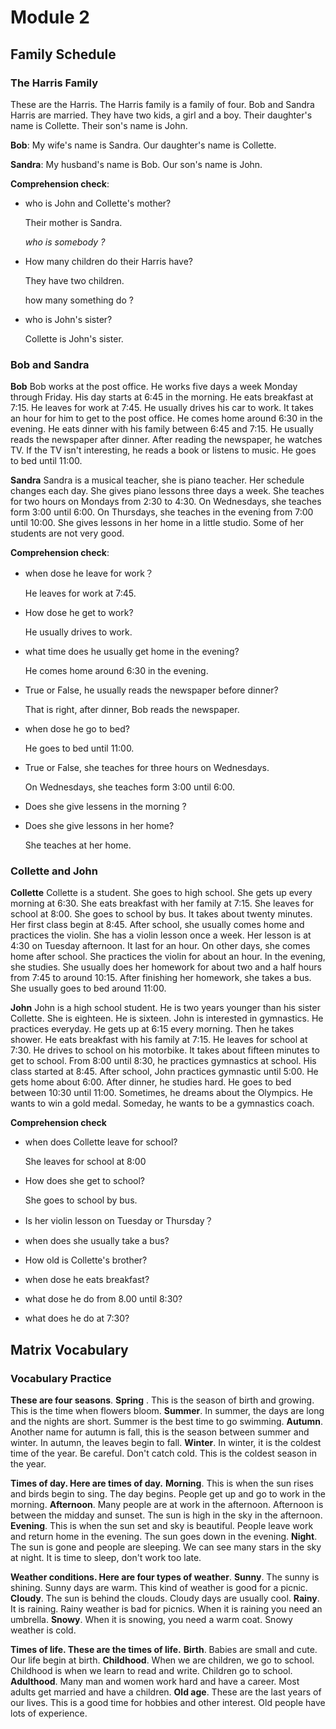 # Module 2

## Family Schedule

### The Harris Family

These are the Harris. The Harris family is a family of four. Bob and Sandra Harris are married. They have two kids, a girl and a boy. Their daughter's name is Collette. Their son's name is John. 

**Bob**: My wife's name is Sandra. Our daughter's name is Collette.

**Sandra**: My husband's name is Bob. Our son's name is John.

**Comprehension check**:  

* who is John and Collette's mother?  

  Their mother is Sandra. 

  *who is somebody ?*

* How many children do their Harris have?

  They have two children.

  how many something do ?

* who is John's sister?

  Collette is John's sister.

### Bob and Sandra	

**Bob**  Bob works at the post office. He works five days a week Monday through Friday. His day starts at 6:45 in the morning. He eats breakfast at 7:15. He leaves for work at 7:45. He usually drives his car to work. It takes an hour for him to get to the post office. He comes home around 6:30 in the evening.  He eats dinner with his family between 6:45 and 7:15. He usually reads the newspaper after dinner. After reading the newspaper, he watches TV. If the TV isn't interesting, he reads a book or listens to music.  He goes to bed until 11:00.

**Sandra** Sandra is a musical teacher, she is piano teacher. Her schedule changes each day.  She gives piano lessons three days a week. She teaches for two hours on Mondays from 2:30 to 4:30. On Wednesdays, she teaches form 3:00 until 6:00. On Thursdays, she teaches in the evening from 7:00 until 10:00.  She gives lessons in her home in a little studio. Some of her students are not very good. 

**Comprehension check**:

* when dose he leave for work？

  He leaves for work at 7:45.

* How dose he get to work?

  He usually drives to work.

* what time does he usually get home in the evening?

  He comes home around 6:30 in the evening.

* True or False, he usually reads the newspaper before dinner?

  That is right, after dinner, Bob reads the newspaper.

* when dose he go to bed?

  He goes to bed until 11:00.

* True or False, she teaches for three hours on Wednesdays.

  On Wednesdays, she teaches form 3:00 until 6:00. 

* Does she give lessens in the morning ?

* Does she give lessons in her home?

  She teaches at her home.

### Collette and John

**Collette** Collette is a student. She goes to high school. She gets up every morning at 6:30. She eats breakfast with her family at 7:15. She leaves for school  at 8:00. She goes to school by bus. It takes about twenty minutes. Her first class begin at 8:45. After school, she usually comes home and practices the violin. She has a violin lesson once a week. Her lesson is at 4:30 on Tuesday afternoon. It last for an hour.  On other days, she comes home after school. She practices the violin for about an hour. In the evening, she studies. She usually does her homework for about two and a half hours from 7:45 to around 10:15. After finishing her homework, she takes a bus.  She usually goes to bed around 11:00.  

**John** John is a high school student. He is two years younger than his sister Collette. She is eighteen. He is sixteen. John is interested in gymnastics. He practices everyday. He gets up at 6:15 every morning. Then he takes shower. He eats breakfast with his family at 7:15. He leaves for school at 7:30. He drives to school on his motorbike. It takes about fifteen minutes to get to school. From 8:00 until 8:30, he practices gymnastics at school.  His class started at 8:45. After school, John practices gymnastic until 5:00. He gets home about 6:00. After dinner, he studies hard. He goes to bed between 10:30 until 11:00. Sometimes, he dreams about the Olympics. He wants to win a gold medal. Someday, he wants to be a gymnastics coach. 

**Comprehension check**

* when does Collette leave for school?

  She leaves for school at 8:00

* How does she get to school?

  She goes to school by bus.

* Is her violin lesson on Tuesday or Thursday？

* when does she usually take a bus?

* How old is Collette's brother?

* when dose he eats breakfast?

* what dose he do from 8.00 until 8:30?

* what does he do at 7:30?

## Matrix Vocabulary

### Vocabulary Practice

**These are four seasons**. **Spring** . This is the season of birth and growing. This is the time when flowers bloom. **Summer**. In summer, the days are long and the nights are short. Summer is the best time to go swimming. **Autumn**. Another name for autumn is fall, this is the season between summer and winter. In autumn, the leaves begin to fall. **Winter**. In winter, it is the coldest time of the year. Be careful. Don't catch cold. This is the coldest season in the year.

**Times of day. Here are times of day.** **Morning**. This is when the sun rises and birds begin to sing. The day begins. People get up and go to work in the morning. **Afternoon**. Many people are at work in the afternoon. Afternoon is between the midday and sunset. The sun is high in the sky in the afternoon. **Evening**. This is when the sun set and sky is beautiful. People leave work and return home in the evening. The sun goes down in the evening. **Night**. The sun is gone and people are sleeping. We can see many stars in the sky at night. It is time to sleep, don't work too late. 

**Weather conditions. Here are four types of weather**. **Sunny**. The sunny is shining. Sunny days are warm. This kind of weather is good for a picnic. **Cloudy**. The sun is behind the clouds. Cloudy days are usually cool. **Rainy**. It is raining. Rainy weather is bad for picnics. When it is raining you need an umbrella. **Snowy**. When it is snowing, you need a warm coat. Snowy weather is cold. 

**Times of life. These are the times of life.** **Birth**. Babies are small and cute. Our life begin at birth.  **Childhood**. When we are children, we go to school. Childhood is  when we learn to read and write. Children go to school. **Adulthood**. Many man and women work hard and have a career. Most adults get married and have a children. **Old age**. These are the last years of our lives. This is a good time for hobbies and other interest. Old people have lots of experience.